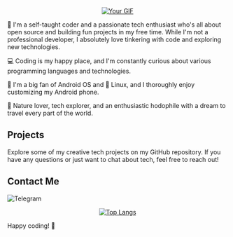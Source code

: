 
<div align="center">
  <a href="https://example.com/your-link-url">
    <img src="https://github.com/gitclone-url/testing/blob/main/Hi%2C%20i'am.gif" alt="Your GIF" />
  </a>
</div>

👋 I'm a self-taught coder and a passionate tech enthusiast who's all about open source and building fun projects in my free time. While I'm not a professional developer, I absolutely love tinkering with code and exploring new technologies.

💻 Coding is my happy place, and I'm constantly curious about various programming languages and technologies.

📱 I'm a big fan of Android OS and 🐧 Linux, and I thoroughly enjoy customizing my Android phone.

🌿 Nature lover, tech explorer, and an enthusiastic hodophile with a dream to travel every part of the world.

## Projects

Explore some of my creative tech projects on my GitHub repository. If you have any questions or just want to chat about tech, feel free to reach out!

## Contact Me

![Telegram](https://img.shields.io/badge/Telegram-2CA5E0?style=for-the-badge&logo=telegram&logoColor=white)

<div align="center">
  
[![Top Langs](https://github-readme-stats.vercel.app/api/top-langs/?username=gitclone-url&layout=compact&theme=midnight-purple)](https://github.com/anuraghazra/github-readme-stats)
  
</div>


Happy coding! 🚀
